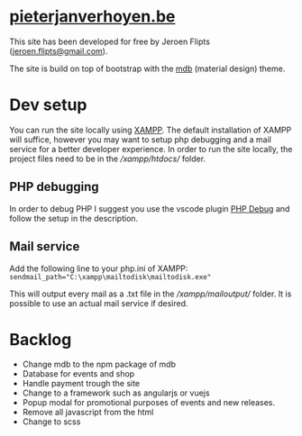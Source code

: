 # [pieterjanverhoyen.be](https://pieterjanverhoyen.be/)
This site has been developed for free by Jeroen Flipts (jeroen.flipts@gmail.com). 

The site is build on top of bootstrap with the [mdb](https://mdbootstrap.com/) (material design) theme.

# Dev setup
You can run the site locally using [XAMPP](https://www.apachefriends.org/index.html). The default installation of XAMPP will suffice, however you may want to setup php debugging and a mail service for a better developer experience. In order to run the site locally, the project files need to be in the _/xampp/htdocs/_ folder.

## PHP debugging
In order to debug PHP I suggest you use the vscode plugin [PHP Debug](https://marketplace.visualstudio.com/items?itemName=felixfbecker.php-debug) and follow the setup in the description.

## Mail service
Add the following line to your php.ini of XAMPP: 
`sendmail_path="C:\xampp\mailtodisk\mailtodisk.exe"`

This will output every mail as a .txt file in the _/xampp/mailoutput/_ folder. It is possible to use an actual mail service if desired.

# Backlog
* Change mdb to the npm package of mdb
* Database for events and shop
* Handle payment trough the site
* Change to a framework such as angularjs or vuejs
* Popup modal for promotional purposes of events and new releases.
* Remove all javascript from the html
* Change to scss
